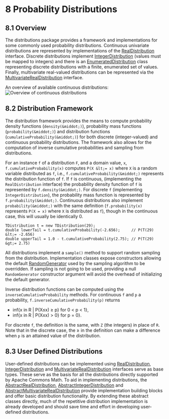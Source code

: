 # 8 Probability Distributions
## 8.1 Overview
The distributions package provides a framework and implementations for some commonly used
probability distributions. Continuous univariate distributions are represented by implementations of
the [RealDistribution](../apidocs/org.hipparchus/distribution/RealDistribution.html)
interface.  Discrete distributions implement
[IntegerDistribution](../apidocs/org.hipparchus/distribution/IntegerDistribution.html)
(values must be mapped to integers) and there is an
[EnumeratedDistribution](../apidocs/org.hipparchus/distribution/EnumeratedDistribution.html)
class representing discrete distributions with a finite, enumerated set of values.  Finally, multivariate
real-valued distributions can be represented via the
[MultivariateRealDistribution](../apidocs/org.hipparchus/distribution/MultiVariateRealDistribution.html)
interface.

An overview of available continuous distributions:<br/>
![Overview of continuous distributions](../images/userguide/real_distribution_examples.png)


## 8.2 Distribution Framework
The distribution framework provides the means to compute probability density
functions (`density(&middot;)`), probability mass functions
(`probability(&middot;)`) and distribution functions
(`cumulativeProbability(&middot;)`) for both
discrete (integer-valued) and continuous probability distributions.
The framework also allows for the computation of inverse cumulative probabilities
and sampling from distributions.

For an instance `f` of a distribution `F`,
and a domain value, `x`, `f.cumulativeProbability(x)`
computes `P(X &lt;= x)` where `X` is a random variable distributed
as `f`, i.e., `f.cumulativeProbability(&middot;)` represents
the distribution function of `f`. If `f` is continuous,
(implementing the `RealDistribution` interface) the probability density
function of `f` is represented by `f.density(&middot;)`.
For discrete `f` (implementing `IntegerDistribution`), the probability
mass function is represented by `f.probability(&middot;)`.  Continuous
distributions also implement `probability(&middot;)` with the same
definition (`f.probability(x)` represents `P(X = x)`
where `X` is distributed as `f`), though in the continuous
case, this will usually be identically 0.


    TDistribution t = new TDistribution(29);
    double lowerTail = t.cumulativeProbability(-2.656);     // P(T(29) &lt;= -2.656)
    double upperTail = 1.0 - t.cumulativeProbability(2.75); // P(T(29) &gt;= 2.75)
All distributions implement a `sample()` method to support random sampling from the
distribution. Implementation classes expose constructors allowing the default
[RandomGenerator](../apidocs/org.hipparchus/random/RandomGenerator.html)
used by the sampling algorithm to be overridden.  If sampling is not going to be used, providing
a null `RandomGenerator` constructor argument will avoid the overhead of initializing
the default generator.

Inverse distribution functions can be computed using the
`inverseCumulativeProbability` methods.  For continuous `f`
and `p` a probability, `f.inverseCumulativeProbability(p)` returns
* inf{x in R | P(X≤x) ≥ p} for 0 &lt; p &lt; 1},
* inf{x in R | P(X≤x) &gt; 0} for p = 0}.

For discrete `f`, the definition is the same, with `Z` (the integers)
in place of `R`.  Note that in the discrete case, the &ge; in the definition
can make a difference when `p` is an attained value of the distribution.


<!--
TODO: add section on multivariate distributions
-->
## 8.3 User Defined Distributions
User-defined distributions can be implemented using
[RealDistribution](../apidocs/org.hipparchus/distribution/RealDistribution.html),
[IntegerDistribution](../apidocs/org.hipparchus/distribution/IntegerDistribution.html) and
[MultivariateRealDistribution](../apidocs/org.hipparchus/distribution/MultivariateRealDistribution.html)
interfaces serve as base types.  These serve as the basis for all the distributions directly supported by
Apache Commons Math.  To aid in implementing distributions,
the [AbstractRealDistribution](../apidocs/org.hipparchus/distribution/AbstractRealDistribution.html),
[AbstractIntegerDistribution](../apidocs/org.hipparchus/distribution/AbstractIntegerDistribution.html) and
[AbstractMultivariateRealDistribution](../apidocs/org.hipparchus/distribution/AbstractMultivariateRealDistribution.html)
provide implementation building blocks and offer basic distribution functionality.
By extending these abstract classes directly, much of the repetitive distribution
implementation is already developed and should save time and effort in developing
user-defined distributions.


